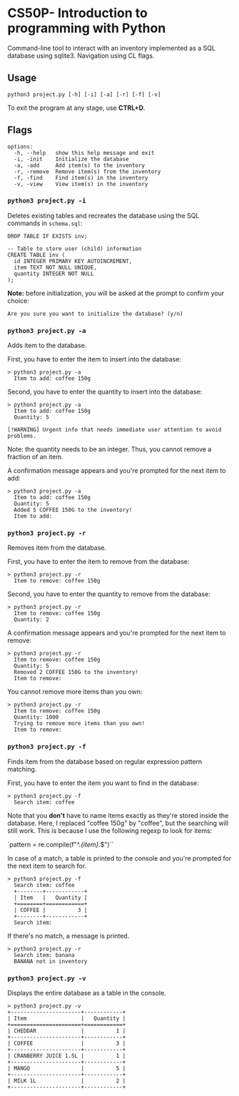 # CS50P- Introduction to programming with Python
Command-line tool to interact with an inventory implemented as a SQL database using sqlite3. Navigation using CL flags.

## Usage

`python3 project.py [-h] [-i] [-a] [-r] [-f] [-v]`

To exit the program at any stage, use **CTRL+D**.

## Flags

```
options:
  -h, --help   show this help message and exit
  -i, -init    Initialize the database
  -a, -add     Add item(s) to the inventory
  -r, -remove  Remove item(s) from the inventory
  -f, -find    Find item(s) in the inventory
  -v, -view    View item(s) in the inventory
```

### `python3 project.py -i`
Deletes existing tables and recreates the database using the SQL commands in `schema.sql`:

```
DROP TABLE IF EXISTS inv;

-- Table to store user (child) information
CREATE TABLE inv (
  id INTEGER PRIMARY KEY AUTOINCREMENT,
  item TEXT NOT NULL UNIQUE,
  quantity INTEGER NOT NULL
);
```

**Note:** before initialization, you will be asked at the prompt to confirm your choice:

`Are you sure you want to initialize the database? (y/n)`

### `python3 project.py -a`
Adds item to the database.

First, you have to enter the item to insert into the database:

```
> python3 project.py -a
  Item to add: coffee 150g
```

Second, you have to enter the quantity to insert into the database:
```
> python3 project.py -a
  Item to add: coffee 150g
  Quantity: 5
```
```
[!WARNING] Urgent info that needs immediate user attention to avoid problems.
```

Note: the quantity needs to be an integer. Thus, you cannot remove a fraction of an item.

A confirmation message appears and you're prompted for the next item to add:
```
> python3 project.py -a
  Item to add: coffee 150g
  Quantity: 5
  Added 5 COFFEE 150G to the inventory!
  Item to add:
```

### `python3 project.py -r`
Removes item from the database.

First, you have to enter the item to remove from the database:

```
> python3 project.py -r
  Item to remove: coffee 150g
```

Second, you have to enter the quantity to remove from the database:
```
> python3 project.py -r
  Item to remove: coffee 150g
  Quantity: 2
```

A confirmation message appears and you're prompted for the next item to remove:
```
> python3 project.py -r
  Item to remove: coffee 150g
  Quantity: 5
  Removed 2 COFFEE 150G to the inventory!
  Item to remove:
```

You cannot remove more items than you own:

```
> python3 project.py -r
  Item to remove: coffee 150g
  Quantity: 1000
  Trying to remove more items than you own!
  Item to remove:
```

### `python3 project.py -f`
Finds item from the database based on regular expression pattern matching.

First, you have to enter the item you want to find in the database:

```
> python3 project.py -f
  Search item: coffee
```

Note that you **don't** have to name items exactly as they're stored inside the database. Here, I replaced "coffee 150g" by "coffee", but the searching will still work. This is because I use the following regexp to look for items:

`pattern = re.compile(f"^.*{item}.*$")``

In case of a match, a table is printed to the console and you're prompted for the next item to search for.

```
> python3 project.py -f
  Search item: coffee
  +--------+------------+
  | Item   |   Quantity |
  +========+============+
  | COFFEE |          3 |
  +--------+------------+
  Search item: 
```

If there's no match, a message is printed.

```
> python3 project.py -r
  Search item: banana
  BANANA not in inventory
```

### `python3 project.py -v`
Displays the entire database as a table in the console.

```
> python3 project.py -v
+----------------------+------------+
| Item                 |   Quantity |
+======================+============+
| CHEDDAR              |          1 |
+----------------------+------------+
| COFFEE               |          3 |
+----------------------+------------+
| CRANBERRY JUICE 1.5L |          1 |
+----------------------+------------+
| MANGO                |          5 |
+----------------------+------------+
| MILK 1L              |          2 |
+----------------------+------------+
```
